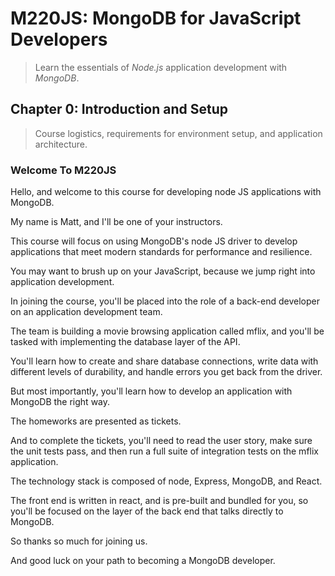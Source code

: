 # M220JS: MongoDB for JavaScript Developers

> Learn the essentials of *Node.js* application development with *MongoDB*.

## Chapter 0: Introduction and Setup

> Course logistics, requirements for environment setup, and application architecture.

### Welcome To M220JS

Hello, and welcome to this course for developing node JS applications with MongoDB.

My name is Matt, and I'll be one of your instructors.

This course will focus on using MongoDB's node JS driver to develop applications that meet modern standards for performance and resilience.

You may want to brush up on your JavaScript, because we jump right into application development.

In joining the course, you'll be placed into the role of a back-end developer on an application development team.

The team is building a movie browsing application called mflix, and you'll be tasked with implementing the database layer of the API.

You'll learn how to create and share database connections, write data with different levels of durability, and handle errors you get back from the driver.

But most importantly, you'll learn how to develop an application with MongoDB the right way.

The homeworks are presented as tickets.

And to complete the tickets, you'll need to read the user story, make sure the unit tests pass, and then run a full suite of integration tests on the mflix application.

The technology stack is composed of node, Express, MongoDB, and React.

The front end is written in react, and is pre-built and bundled for you, so you'll be focused on the layer of the back end that talks directly to MongoDB.

So thanks so much for joining us.

And good luck on your path to becoming a MongoDB developer.
